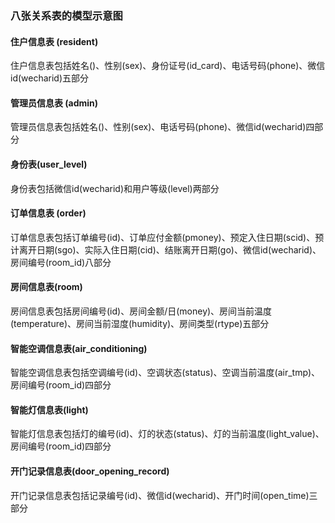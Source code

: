 ### 八张关系表的模型示意图



#### 住户信息表 (resident)

住户信息表包括姓名()、性别(sex)、身份证号(id_card)、电话号码(phone)、微信id(wecharid)五部分



#### 管理员信息表 (admin)

管理员信息表包括姓名()、性别(sex)、电话号码(phone)、微信id(wecharid)四部分



#### 身份表(user_level)

身份表包括微信id(wecharid)和用户等级(level)两部分



#### 订单信息表 (order)

订单信息表包括订单编号(id)、订单应付金额(pmoney)、预定入住日期(scid)、预计离开日期(sgo)、实际入住日期(cid)、结账离开日期(go)、微信id(wecharid)、房间编号(room_id)八部分



#### 房间信息表(room)

房间信息表包括房间编号(id)、房间金额/日(money)、房间当前温度(temperature)、房间当前湿度(humidity)、房间类型(rtype)五部分



#### 智能空调信息表(air_conditioning)

智能空调信息表包括空调编号(id)、空调状态(status)、空调当前温度(air_tmp)、房间编号(room_id)四部分



#### 智能灯信息表(light)

智能灯信息表包括灯的编号(id)、灯的状态(status)、灯的当前温度(light_value)、房间编号(room_id)四部分



#### 开门记录信息表(door_opening_record)

开门记录信息表包括记录编号(id)、微信id(wecharid)、开门时间(open_time)三部分





